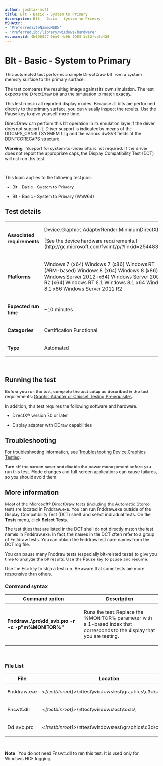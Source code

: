```yaml
---
author: joshbax-msft
title: Blt - Basic - System to Primary
description: Blt - Basic - System to Primary
MSHAttr:
- 'PreferredSiteName:MSDN'
- 'PreferredLib:/library/windows/hardware'
ms.assetid: 0b698827-0ba0-4a0b-8958-1e62feb8d426
---
```


# Blt - Basic - System to Primary


This automated test performs a simple DirectDraw blt from a system memory surface to the primary surface.

The test compares the resulting image against its own simulation. The test expects the DirectDraw blt and the simulation to match exactly.

This test runs in all reported display modes. Because all blts are performed directly to the primary surface, you can visually inspect the results. Use the Pause key to give yourself more time.

DirectDraw can perform this blt operation in its emulation layer if the driver does not support it. Driver support is indicated by means of the DDCAPS\_CANBLTSYSMEM flag and the various dwSVB fields of the DDNTCORECAPS structure.

**Warning**  
Support for system-to-video blts is not required. If the driver does not report the appropriate caps, the Display Compatibility Test (DCT) will not run this test.

 

This topic applies to the following test jobs:

-   Blt - Basic - System to Primary

-   Blt - Basic - System to Primary (WoW64)

## Test details


<table>
<colgroup>
<col width="50%" />
<col width="50%" />
</colgroup>
<tbody>
<tr class="odd">
<td><p><strong>Associated requirements</strong></p></td>
<td><p>Device.Graphics.AdapterRender.MinimumDirectXLevel</p>
<p>[See the device hardware requirements.](http://go.microsoft.com/fwlink/p/?linkid=254483)</p></td>
</tr>
<tr class="even">
<td><p><strong>Platforms</strong></p></td>
<td><p>Windows 7 (x64) Windows 7 (x86) Windows RT (ARM-based) Windows 8 (x64) Windows 8 (x86) Windows Server 2012 (x64) Windows Server 2008 R2 (x64) Windows RT 8.1 Windows 8.1 x64 Windows 8.1 x86 Windows Server 2012 R2</p></td>
</tr>
<tr class="odd">
<td><p><strong>Expected run time</strong></p></td>
<td><p>~10 minutes</p></td>
</tr>
<tr class="even">
<td><p><strong>Categories</strong></p></td>
<td><p>Certification Functional</p></td>
</tr>
<tr class="odd">
<td><p><strong>Type</strong></p></td>
<td><p>Automated</p></td>
</tr>
</tbody>
</table>

 

## Running the test


Before you run the test, complete the test setup as described in the test requirements: [Graphic Adapter or Chipset Testing Prerequisites](graphic-adapter-or-chipset-testing-prerequisites.md).

In addition, this test requires the following software and hardware.

-   DirectX® version 7.0 or later

-   Display adapter with DDraw capabilities

## Troubleshooting


For troubleshooting information, see [Troubleshooting Device.Graphics Testing](troubleshooting-devicegraphics-testing.md).

Turn off the screen saver and disable the power management before you run this test. Mode changes and full-screen applications can cause failures, so you should avoid them.

## More information


Most of the Microsoft® DirectDraw tests (including the Automatic Stereo test) are located in Fnddraw.exe. You can run Fnddraw.exe outside of the Display Compatibility Test (DCT) shell, and select individual tests. On the **Tests** menu, click **Select Tests**.

The test titles that are listed in the DCT shell do not directly match the test names in Fnddraw.exe. In fact, the names in the DCT often refer to a group of Fnddraw tests. You can obtain the Fnddraw test case names from the DCT log file.

You can pause many Fnddraw tests (especially blt-related tests) to give you time to analyze the blt results. Use the Pause key to pause and resume.

Use the Esc key to stop a test run. Be aware that some tests are more responsive than others.

### Command syntax

<table>
<colgroup>
<col width="50%" />
<col width="50%" />
</colgroup>
<thead>
<tr class="header">
<th>Command option</th>
<th>Description</th>
</tr>
</thead>
<tbody>
<tr class="odd">
<td><p><strong>Fnddraw..\pro\dd_svb.pro -r -c -p&quot;m%MONITOR%&quot;</strong></p></td>
<td><p>Runs the test. Replace the %MONITOR% parameter with a 1-based index that corresponds to the display that you are testing.</p></td>
</tr>
</tbody>
</table>

 

### File List

<table>
<colgroup>
<col width="50%" />
<col width="50%" />
</colgroup>
<thead>
<tr class="header">
<th>File</th>
<th>Location</th>
</tr>
</thead>
<tbody>
<tr class="odd">
<td><p>Fnddraw.exe</p></td>
<td><p><em>&lt;[testbinroot]&gt;</em>\nttest\windowstest\graphics\d3d\conf\</p></td>
</tr>
<tr class="even">
<td><p>Fnswtt.dll</p></td>
<td><p><em>&lt;[testbinroot]&gt;</em>\nttest\windowstest\tools\</p></td>
</tr>
<tr class="odd">
<td><p>Dd_svb.pro</p></td>
<td><p><em>&lt;[testbinroot]&gt;</em>\nttest\windowstest\graphics\d3d\conf\pro\</p></td>
</tr>
</tbody>
</table>

 

**Note**  
You do not need Fnswtt.dll to run this test. It is used only for Windows HCK logging.

 

 

 






